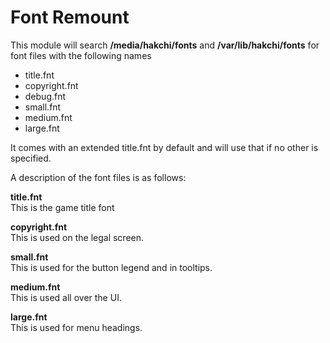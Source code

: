 # Font Remount

This module will search **/media/hakchi/fonts** and **/var/lib/hakchi/fonts** for font files with the following names

- title.fnt
- copyright.fnt
- debug.fnt
- small.fnt
- medium.fnt
- large.fnt

It comes with an extended title.fnt by default and will use that if no other is specified.

A description of the font files is as follows:

**title.fnt**  
This is the game title font

**copyright.fnt**  
This is used on the legal screen.

**small.fnt**  
This is used for the button legend and in tooltips.

**medium.fnt**  
This is used all over the UI.

**large.fnt**  
This is used for menu headings.
